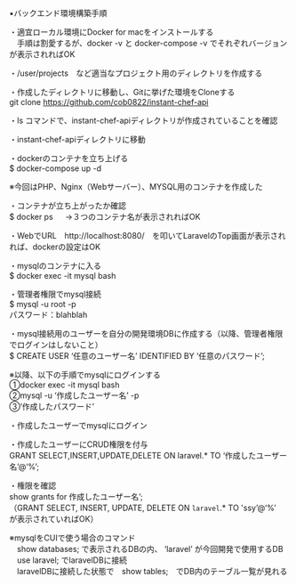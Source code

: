 ▪️バックエンド環境構築手順

・適宜ローカル環境にDocker for macをインストールする<br>
　手順は割愛するが、docker -v と docker-compose -v  でそれぞれバージョンが表示されればOK

・/user/projects　など適当なプロジェクト用のディレクトリを作成する

・作成したディレクトリに移動し、Gitに挙げた環境をCloneする<br>
git clone https://github.com/cob0822/instant-chef-api

・ls コマンドで、instant-chef-apiディレクトリが作成されていることを確認

・instant-chef-apiディレクトリに移動

・dockerのコンテナを立ち上げる<br>
$ docker-compose up -d

※今回はPHP、Nginx（Webサーバー）、MYSQL用のコンテナを作成した

・コンテナが立ち上がったか確認<br>
$ docker ps
　
→３つのコンテナ名が表示されればOK

・WebでURL　http://localhost:8080/　を叩いてLaravelのTop画面が表示されれば、dockerの設定はOK

・mysqlのコンテナに入る<br>
$ docker exec -it mysql bash

・管理者権限でmysql接続<br>
$ mysql -u root -p<br>
パスワード：blahblah

・mysql接続用のユーザーを自分の開発環境DBに作成する（以降、管理者権限でログインはしないこと）<br>
$ CREATE USER ‘任意のユーザー名’ IDENTIFIED BY ‘任意のパスワード’;

※以降、以下の手順でmysqlにログインする<br>
①docker exec -it mysql bash<br>
②mysql -u ‘作成したユーザー名’ -p<br>
③’作成したパスワード’

・作成したユーザーでmysqlにログイン

・作成したユーザーにCRUD権限を付与<br>
GRANT SELECT,INSERT,UPDATE,DELETE ON laravel.* TO ‘作成したユーザー名’@‘%’;

・権限を確認<br>
show grants for 作成したユーザー名’;<br>
（GRANT SELECT, INSERT, UPDATE, DELETE ON `laravel`.* TO 'ssy’@‘%’　　が表示されていればOK）

※mysqlをCUIで使う場合のコマンド<br>
　show databases; で表示されるDBの内、 ‘laravel’ が今回開発で使用するDB<br>
　use laravel; でlaravelDBに接続<br>
　laravelDBに接続した状態で　show tables;　でDB内のテーブル一覧が見れる
